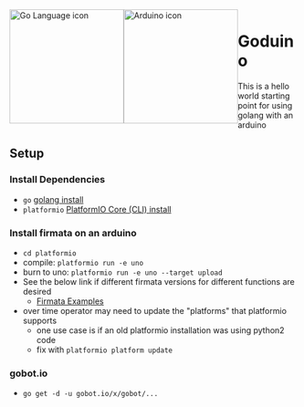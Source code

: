 <div>
  <div style="float: left;">
    <img width="200" src="https://golang.org/lib/godoc/images/go-logo-blue.svg" alt="Go Language icon">
  </div>
  <div style="float: left;">
    <img width="200" src="https://www.vernier.com/wp-content/uploads/2020/05/Arduino-Loop-logo.png"   alt="Arduino icon">
  </div>
</div>

# Goduino
This is a hello world starting point for using golang with an arduino

## Setup

### Install Dependencies
* `go` [golang install](https://golang.org/doc/install)
* `platformio` [PlatformIO Core (CLI) install](http://docs.platformio.org/en/latest/installation.html)

### Install firmata on an arduino
* `cd platformio`
* compile: `platformio run -e uno`
* burn to uno: `platformio run -e uno --target upload`
* See the below link if different firmata versions for different functions are desired
  * [Firmata Examples](https://platformio.org/lib/show/307/Firmata/examples)
* over time operator may need to update the "platforms" that platformio supports
  * one use case is if an old platformio installation was using python2 code
  * fix with `platformio platform update`

### gobot.io
* `go get -d -u gobot.io/x/gobot/...`
